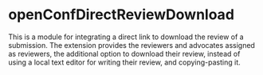 openConfDirectReviewDownload
============================

This is a module for integrating a direct link to download the review of a submission. The extension provides the reviewers and
advocates assigned as reviewers, the additional option to download their review, instead of using a local text editor for writing their review, and
copying-pasting it.
